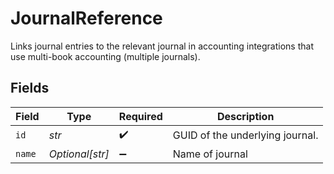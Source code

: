 # JournalReference

Links journal entries to the relevant journal in accounting integrations that use multi-book accounting (multiple journals).


## Fields

| Field                           | Type                            | Required                        | Description                     |
| ------------------------------- | ------------------------------- | ------------------------------- | ------------------------------- |
| `id`                            | *str*                           | :heavy_check_mark:              | GUID of the underlying journal. |
| `name`                          | *Optional[str]*                 | :heavy_minus_sign:              | Name of journal                 |